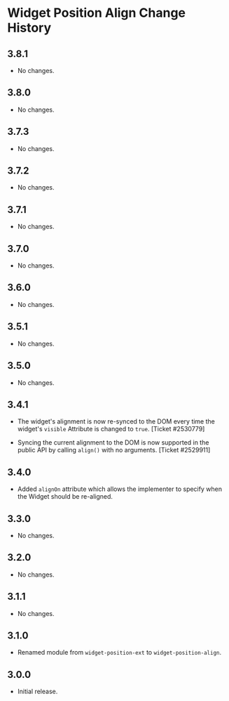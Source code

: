 Widget Position Align Change History
====================================

3.8.1
-----

* No changes.

3.8.0
-----

  * No changes.

3.7.3
-----

  * No changes.

3.7.2
-----

  * No changes.

3.7.1
-----

  * No changes.

3.7.0
-----

  * No changes.

3.6.0
-----

  * No changes.

3.5.1
-----

  * No changes.

3.5.0
-----

  * No changes.

3.4.1
-----

  * The widget's alignment is now re-synced to the DOM every time the widget's
    `visible` Attribute is changed to `true`. [Ticket #2530779]

  * Syncing the current alignment to the DOM is now supported in the public API
    by calling `align()` with no arguments. [Ticket #2529911]

3.4.0
-----

  * Added `alignOn` attribute which allows the implementer to specify when the
    Widget should be re-aligned.

3.3.0
-----

  * No changes.

3.2.0
-----

  * No changes.

3.1.1
-----

  * No changes.

3.1.0
-----

  * Renamed module from `widget-position-ext` to `widget-position-align`.

3.0.0
-----

  * Initial release.
